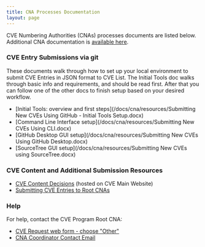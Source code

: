 ```yaml
---
title: CNA Processes Documentation
layout: page
---
```

           
CVE Numbering Authorities (CNAs) processes documents are listed below. Additional CNA documentation is [available here](http://cveproject.github.io/docs/cna/resources/index.html).

### CVE Entry Submissions via git
These documents walk through how to set up your local environment to
submit CVE Entries in JSON format to CVE List. The Initial Tools doc
walks through basic info and requirements, and should be read first.
After that you can follow one of the other docs to finish setup based on your desired workflow.
* [Initial Tools: overview and first steps](/docs/cna/resources/Submitting New CVEs Using GitHub - Initial Tools Setup.docx)
* [Command Line Interface setup](/docs/cna/resources/Submitting New CVEs Using CLI.docx)
* [GitHub Desktop GUI setup](/docs/cna/resources/Submitting New CVEs Using GitHub Desktop.docx)
* [SourceTree GUI setup](/docs/cna/resources/Submitting New CVEs using SourceTree.docx)

### CVE Content and Additional Submission Resources
* [CVE Content Decisions](https://cve.mitre.org/cve/cna/rules.html#Appendix_C) (hosted on CVE Main Website)
* [Submitting CVE Entries to Root CNAs](/docs/cna/submitting_cve_entries_to_root_cnas/index.html)

### Help       
                                        
For help, contact the CVE Program Root CNA:                                      
                                              
* [CVE Request web form - choose "Other"](https://cveform.mitre.org/)
* [CNA Coordinator Contact Email](mailto:cna-coordinator@mitre.org)
